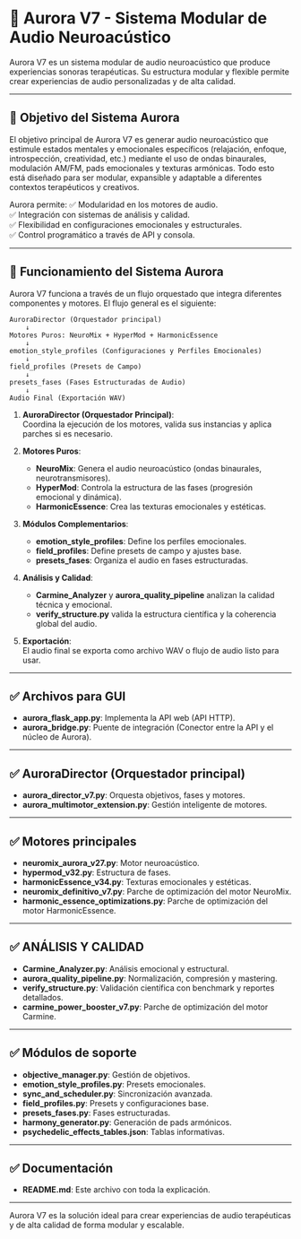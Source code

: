 # 📖 Aurora V7 - Sistema Modular de Audio Neuroacústico

Aurora V7 es un sistema modular de audio neuroacústico que produce experiencias sonoras terapéuticas. Su estructura modular y flexible permite crear experiencias de audio personalizadas y de alta calidad.

---

## 🎯 Objetivo del Sistema Aurora

El objetivo principal de Aurora V7 es generar audio neuroacústico que estimule estados mentales y emocionales específicos (relajación, enfoque, introspección, creatividad, etc.) mediante el uso de ondas binaurales, modulación AM/FM, pads emocionales y texturas armónicas. Todo esto está diseñado para ser modular, expansible y adaptable a diferentes contextos terapéuticos y creativos.

Aurora permite:
✅ Modularidad en los motores de audio.  
✅ Integración con sistemas de análisis y calidad.  
✅ Flexibilidad en configuraciones emocionales y estructurales.  
✅ Control programático a través de API y consola.

---

## 🧩 Funcionamiento del Sistema Aurora

Aurora V7 funciona a través de un flujo orquestado que integra diferentes componentes y motores. El flujo general es el siguiente:

```
AuroraDirector (Orquestador principal)
    ↓
Motores Puros: NeuroMix + HyperMod + HarmonicEssence
    ↓
emotion_style_profiles (Configuraciones y Perfiles Emocionales)
    ↓
field_profiles (Presets de Campo)
    ↓
presets_fases (Fases Estructuradas de Audio)
    ↓
Audio Final (Exportación WAV)
```

1. **AuroraDirector (Orquestador Principal)**:  
   Coordina la ejecución de los motores, valida sus instancias y aplica parches si es necesario.

2. **Motores Puros**:  
   - **NeuroMix**: Genera el audio neuroacústico (ondas binaurales, neurotransmisores).  
   - **HyperMod**: Controla la estructura de las fases (progresión emocional y dinámica).  
   - **HarmonicEssence**: Crea las texturas emocionales y estéticas.

3. **Módulos Complementarios**:  
   - **emotion_style_profiles**: Define los perfiles emocionales.  
   - **field_profiles**: Define presets de campo y ajustes base.  
   - **presets_fases**: Organiza el audio en fases estructuradas.

4. **Análisis y Calidad**:  
   - **Carmine_Analyzer** y **aurora_quality_pipeline** analizan la calidad técnica y emocional.  
   - **verify_structure.py** valida la estructura científica y la coherencia global del audio.

5. **Exportación**:  
   El audio final se exporta como archivo WAV o flujo de audio listo para usar.

---

## ✅ Archivos para GUI
- **aurora_flask_app.py**: Implementa la API web (API HTTP).  
- **aurora_bridge.py**: Puente de integración (Conector entre la API y el núcleo de Aurora).

---

## ✅ AuroraDirector (Orquestador principal)
- **aurora_director_v7.py**: Orquesta objetivos, fases y motores.  
- **aurora_multimotor_extension.py**: Gestión inteligente de motores.

---

## ✅ Motores principales
- **neuromix_aurora_v27.py**: Motor neuroacústico.  
- **hypermod_v32.py**: Estructura de fases.  
- **harmonicEssence_v34.py**: Texturas emocionales y estéticas.  
- **neuromix_definitivo_v7.py**: Parche de optimización del motor NeuroMix.  
- **harmonic_essence_optimizations.py**: Parche de optimización del motor HarmonicEssence.

---

## ✅ ANÁLISIS Y CALIDAD
- **Carmine_Analyzer.py**: Análisis emocional y estructural.  
- **aurora_quality_pipeline.py**: Normalización, compresión y mastering.  
- **verify_structure.py**: Validación científica con benchmark y reportes detallados.  
- **carmine_power_booster_v7.py**: Parche de optimización del motor Carmine.

---

## ✅ Módulos de soporte
- **objective_manager.py**: Gestión de objetivos.  
- **emotion_style_profiles.py**: Presets emocionales.  
- **sync_and_scheduler.py**: Sincronización avanzada.  
- **field_profiles.py**: Presets y configuraciones base.  
- **presets_fases.py**: Fases estructuradas.  
- **harmony_generator.py**: Generación de pads armónicos.  
- **psychedelic_effects_tables.json**: Tablas informativas.

---

## ✅ Documentación
- **README.md**: Este archivo con toda la explicación.

---

Aurora V7 es la solución ideal para crear experiencias de audio terapéuticas y de alta calidad de forma modular y escalable.
